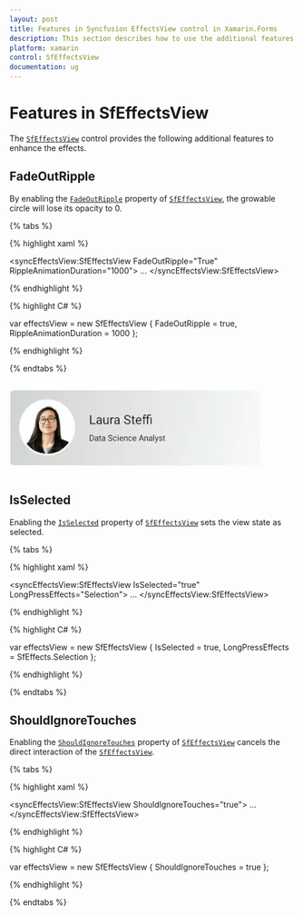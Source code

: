 ```yaml
---
layout: post
title: Features in Syncfusion EffectsView control in Xamarin.Forms
description: This section describes how to use the additional features in Syncfusion EffectsView control in Xamarin.Forms
platform: xamarin
control: SfEffectsView
documentation: ug
---
```


# Features in SfEffectsView

The [`SfEffectsView`](https://help.syncfusion.com/cr/cref_files/xamarin/Syncfusion.Core.XForms~Syncfusion.XForms.EffectsView.SfEffectsView.html) control provides the following additional features to enhance the effects.

## FadeOutRipple

By enabling the [`FadeOutRipple`](https://help.syncfusion.com/cr/cref_files/xamarin/Syncfusion.Core.XForms~Syncfusion.XForms.EffectsView.SfEffectsView~FadeOutRipple.html) property of [`SfEffectsView`](https://help.syncfusion.com/cr/cref_files/xamarin/Syncfusion.Core.XForms~Syncfusion.XForms.EffectsView.SfEffectsView.html), the growable circle will lose its opacity to 0.

{% tabs %} 

{% highlight xaml %} 

<syncEffectsView:SfEffectsView
    FadeOutRipple="True"
    RippleAnimationDuration="1000">
    ...
</syncEffectsView:SfEffectsView>

{% endhighlight %}

{% highlight C# %} 

var effectsView = new SfEffectsView
{
    FadeOutRipple = true,
    RippleAnimationDuration = 1000
};
            
{% endhighlight %}

{% endtabs %}

![FadeOutRipple](Features_images/EffectsView_Fadeout_Ripple.gif)

## IsSelected

Enabling the [`IsSelected`](https://help.syncfusion.com/cr/cref_files/xamarin/Syncfusion.Core.XForms~Syncfusion.XForms.EffectsView.SfEffectsView~IsSelected.html) property of [`SfEffectsView`](https://help.syncfusion.com/cr/cref_files/xamarin/Syncfusion.Core.XForms~Syncfusion.XForms.EffectsView.SfEffectsView.html) sets the view state as selected.

{% tabs %} 

{% highlight xaml %} 

<syncEffectsView:SfEffectsView
    IsSelected="true"
    LongPressEffects="Selection">
    ...
</syncEffectsView:SfEffectsView>

{% endhighlight %}

{% highlight C# %} 

var effectsView = new SfEffectsView
{
    IsSelected = true,
    LongPressEffects = SfEffects.Selection
};

{% endhighlight %}

{% endtabs %}

## ShouldIgnoreTouches

Enabling the [`ShouldIgnoreTouches`](https://help.syncfusion.com/cr/cref_files/xamarin/Syncfusion.Core.XForms~Syncfusion.XForms.EffectsView.SfEffectsView~ShouldIgnoreTouches.html) property of [`SfEffectsView`](https://help.syncfusion.com/cr/cref_files/xamarin/Syncfusion.Core.XForms~Syncfusion.XForms.EffectsView.SfEffectsView.html) cancels the direct interaction of the [`SfEffectsView`](https://help.syncfusion.com/cr/cref_files/xamarin/Syncfusion.Core.XForms~Syncfusion.XForms.EffectsView.SfEffectsView.html).

{% tabs %} 

{% highlight xaml %} 

<syncEffectsView:SfEffectsView ShouldIgnoreTouches="true">
    ...
</syncEffectsView:SfEffectsView>

{% endhighlight %}

{% highlight C# %} 

var effectsView = new SfEffectsView
{
    ShouldIgnoreTouches = true
};

{% endhighlight %}

{% endtabs %}
